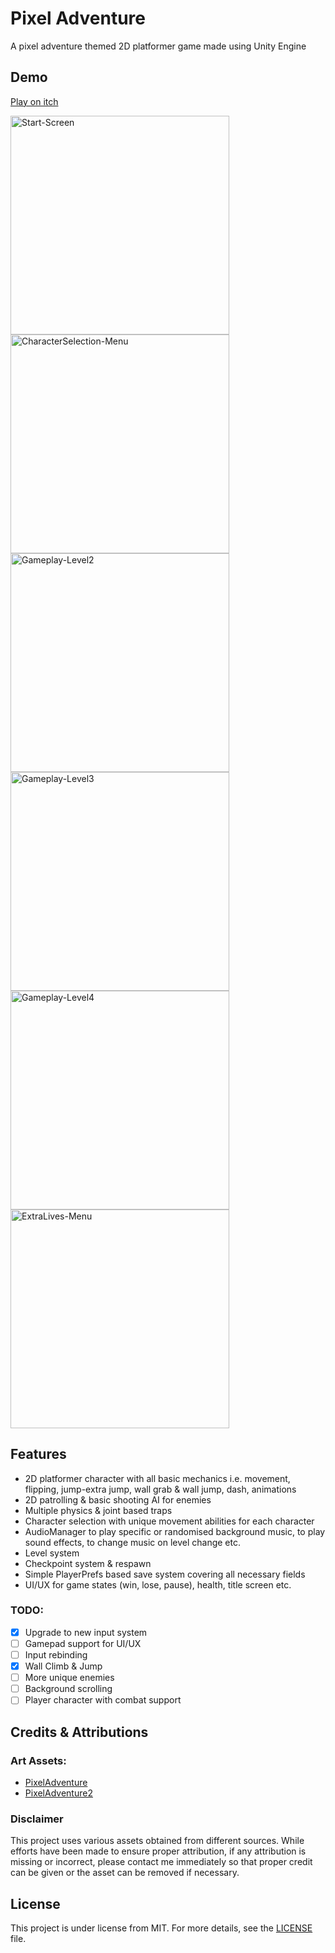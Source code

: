 # Pixel Adventure

A pixel adventure themed 2D platformer game made using Unity Engine

## Demo

[Play on itch](https://mockjoke.itch.io/pixel-adventure)

<img src="README-Resources/Start-Screen.png" alt="Start-Screen" width="350px">
<img src="README-Resources/CharacterSelection-Menu.png" alt="CharacterSelection-Menu" width="350px">
<img src="README-Resources/Gameplay-Level2.png" alt="Gameplay-Level2" width="350px">
<img src="README-Resources/Gameplay-Level3.png" alt="Gameplay-Level3" width="350px">
<img src="README-Resources/Gameplay-Level4.png" alt="Gameplay-Level4" width="350px">
<img src="README-Resources/ExtraLives-Menu.png" alt="ExtraLives-Menu" width="350px">

## Features

- 2D platformer character with all basic mechanics i.e. movement, flipping, jump-extra jump, wall grab & wall jump, dash, animations
- 2D patrolling & basic shooting AI for enemies
- Multiple physics & joint based traps
- Character selection with unique movement abilities for each character
- AudioManager to play specific or randomised background music, to play sound effects, to change music on level change etc.
- Level system
- Checkpoint system & respawn
- Simple PlayerPrefs based save system covering all necessary fields
- UI/UX for game states (win, lose, pause), health, title screen etc.

### TODO:

- [x] Upgrade to new input system
- [ ] Gamepad support for UI/UX 
- [ ] Input rebinding
- [x] Wall Climb & Jump
- [ ] More unique enemies
- [ ] Background scrolling
- [ ] Player character with combat support

## Credits & Attributions

### Art Assets:

- [PixelAdventure](https://pixelfrog-assets.itch.io/pixel-adventure-1)
- [PixelAdventure2](https://pixelfrog-assets.itch.io/pixel-adventure-1)

### Disclaimer

This project uses various assets obtained from different sources. While efforts have been made to ensure proper attribution, if any attribution is missing or incorrect, please contact me immediately so that proper credit can be given or the asset can be removed if necessary.

## License

This project is under license from MIT. For more details, see the [LICENSE](LICENSE) file.

